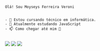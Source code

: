 ~~~
Olá! Sou Moyseys Ferreira Veroni
~~~
##
~~~
- 🔭 Estou cursando técnico em informática.
- 🌱 Atualmente estudando JavaScript
- 📫 Como chegar até mim 🔻
~~~
##
 <a href="https://www.instagram.com/moyza_g2/" target="_blank">
 <img src="https://img.shields.io/badge/-Instagram-%23E4405F?style=for-the-badge&logo=instagram&logoColor=white" target="_blank"></a>
 
 <a href="" target="_blank">
 <img src="https://img.shields.io/badge/Discord-7289DA?style=for-the-badge&logo=discord&logoColor=white" target="_blank"></a> 
 
 <a href="https://www.linkedin.com/in/moyseys-ferreira-veroni-a55611231/" target="_blank">
 <img src="https://img.shields.io/badge/-LinkedIn-%230077B5?style=for-the-badge&logo=linkedin&logoColor=white" target="_blank"></a> 
